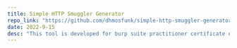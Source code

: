 ```yaml
---
title: Simple HTTP Smuggler Generator
repo_link: "https://github.com/dhmosfunk/simple-http-smuggler-generator"
date: 2022-9-15
desc: "This tool is developed for burp suite practitioner certificate exam and HTTP Request Smuggling labs. The most important about this tool is TE.CL vulnerability exploitation and chunk size auto generator. Feel free to contribute and make a PR ;) Have fun exploiting these labs >.<"
---
```

